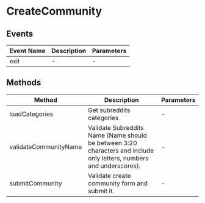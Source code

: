 # CreateCommunity

## Events

<!-- @vuese:CreateCommunity:events:start -->
|Event Name|Description|Parameters|
|---|---|---|
|exit|-|-|

<!-- @vuese:CreateCommunity:events:end -->


## Methods

<!-- @vuese:CreateCommunity:methods:start -->
|Method|Description|Parameters|
|---|---|---|
|loadCategories|Get subreddits categories|-|
|validateCommunityName|Validate Subreddits Name (Name should be between 3:20 characters and include only letters, numbers and underscores).|-|
|submitCommunity|Validate create community form and submit it.|-|

<!-- @vuese:CreateCommunity:methods:end -->


